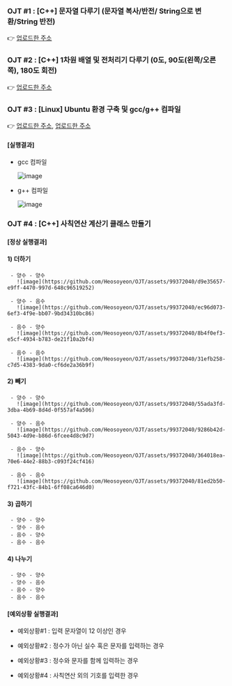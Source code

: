 ### OJT #1 : [C++] 문자열 다루기 (문자열 복사/반전/ String으로 변환/String 반전)
👉 [업로드한 주소](https://velog.io/@thdusdl4767/C-%EB%AC%B8%EC%9E%90%EC%97%B4-%EB%8B%A4%EB%A3%A8%EA%B8%B0)

### OJT #2 : [C++] 1차원 배열 및 전처리기 다루기 (0도, 90도(왼쪽/오른쪽), 180도 회전)
👉 [업로드한 주소](https://velog.io/@thdusdl4767/C-%EB%B0%B0%EC%97%B4-%EB%B0%8F-%EC%A0%84%EC%B2%98%EB%A6%AC%EA%B8%B0-%EB%8B%A4%EB%A3%A8%EA%B8%B0-0%EB%8F%84-90%EB%8F%84%EC%99%BC%EC%AA%BD%EC%98%A4%EB%A5%B8%EC%AA%BD-180%EB%8F%84-%ED%9A%8C%EC%A0%84)

### OJT #3 : [Linux] Ubuntu 환경 구축 및 gcc/g++ 컴파일
👉 [업로드한 주소](https://velog.io/@thdusdl4767/Linux-%EC%9A%B0%EB%B6%84%ED%88%ACUbuntu-%EC%84%A4%EC%B9%98%ED%95%98%EA%B8%B0), [업로드한 주소](https://velog.io/@thdusdl4767/Linux-Vim-Editor-gcc-c-%EC%84%A4%EC%B9%98%ED%95%98%EA%B8%B0)
   #### [실행결과]
   - gcc 컴파일
   
     ![image](https://github.com/Heosoyeon/OJT/assets/99372040/db09632d-130b-4e2a-ad1b-2e38a6da70f4)
     
   - g++ 컴파일
   
     ![image](https://github.com/Heosoyeon/OJT/assets/99372040/26e8c3af-5f08-4dfb-a8d1-a62d456b27fc)

### OJT #4 : [C++] 사칙연산 계산기 클래스 만들기

   #### [정상 실행결과]
   
   #### 1) 더하기
     - 양수 - 양수
       ![image](https://github.com/Heosoyeon/OJT/assets/99372040/d9e35657-e9ff-4470-997d-648c96519252)

     - 양수 - 음수
       ![image](https://github.com/Heosoyeon/OJT/assets/99372040/ec96d073-6ef3-4f9e-bb07-9bd34310bc86)

     - 음수 - 양수
       ![image](https://github.com/Heosoyeon/OJT/assets/99372040/8b4f0ef3-e5cf-4934-b783-de21f10a2bf4)

     - 음수 - 음수
       ![image](https://github.com/Heosoyeon/OJT/assets/99372040/31efb258-c7d5-4383-9da0-cf6de2a36b9f)

   #### 2) 빼기
     - 양수 - 양수
       ![image](https://github.com/Heosoyeon/OJT/assets/99372040/55ada3fd-3dba-4b69-8d4d-0f557af4a506)

     - 양수 - 음수
       ![image](https://github.com/Heosoyeon/OJT/assets/99372040/9286b42d-5043-4d9e-b86d-6fcee4d8c9d7)

     - 음수 - 양수
       ![image](https://github.com/Heosoyeon/OJT/assets/99372040/364018ea-70e6-44e2-88b3-c093f24cf416)

     - 음수 - 음수
       ![image](https://github.com/Heosoyeon/OJT/assets/99372040/81ed2b50-f721-43fc-84b1-6ff08ca646d0)

   #### 3) 곱하기
     - 양수 - 양수
     - 양수 - 음수
     - 음수 - 양수
     - 음수 - 음수

   #### 4) 나누기
     - 양수 - 양수
     - 양수 - 음수
     - 음수 - 양수
     - 음수 - 음수

   #### [예외상황 실행결과]
   - 예외상황#1 : 입력 문자열이 12 이상인 경우


   - 예외상황#2 : 정수가 아닌 실수 혹은 문자를 입력하는 경우


   - 예외상황#3 : 정수와 문자를 함께 입력하는 경우


   - 예외상황#4 : 사칙연산 외의 기호를 입력한 경우



